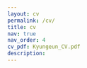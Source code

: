 ```yaml
---
layout: cv
permalink: /cv/
title: cv
nav: true
nav_order: 4
cv_pdf: Kyungeun_CV.pdf
description: 
---
```

